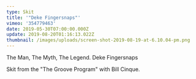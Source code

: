 ```yaml
---
type: Skit
title: '"Deke Fingersnaps"'
vimeo: '354779463'
date: 2019-05-30T07:00:00.000Z
update: 2019-08-20T01:16:13.022Z
thumbnail: /images/uploads/screen-shot-2019-08-19-at-6.10.04-pm.png
---
```

The Man, The Myth, The Legend. Deke Fingersnaps

Skit from the "The Groove Program" with Bill Cinque.

